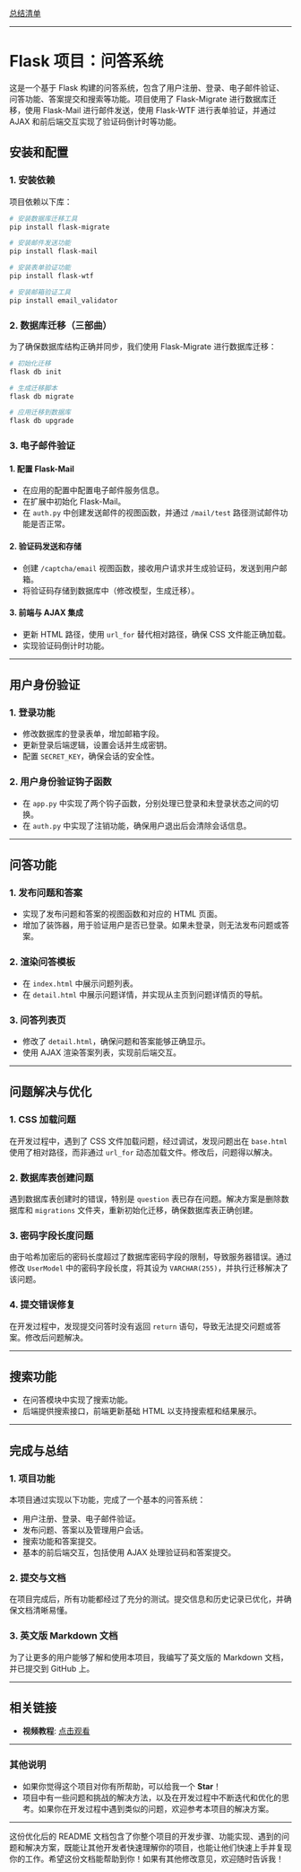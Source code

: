 [总结清单](https://github.com/uu0407ma-ai/Dev_Flask/blob/master/readme_zh.md)

---

# Flask 项目：问答系统

这是一个基于 Flask 构建的问答系统，包含了用户注册、登录、电子邮件验证、问答功能、答案提交和搜索等功能。项目使用了 Flask-Migrate 进行数据库迁移，使用 Flask-Mail 进行邮件发送，使用 Flask-WTF 进行表单验证，并通过 AJAX 和前后端交互实现了验证码倒计时等功能。

## 安装和配置

### 1. 安装依赖

项目依赖以下库：

```bash
# 安装数据库迁移工具
pip install flask-migrate

# 安装邮件发送功能
pip install flask-mail

# 安装表单验证功能
pip install flask-wtf

# 安装邮箱验证工具
pip install email_validator
```

### 2. 数据库迁移（三部曲）

为了确保数据库结构正确并同步，我们使用 Flask-Migrate 进行数据库迁移：

```bash
# 初始化迁移
flask db init

# 生成迁移脚本
flask db migrate

# 应用迁移到数据库
flask db upgrade
```

### 3. 电子邮件验证

#### 1. 配置 Flask-Mail

* 在应用的配置中配置电子邮件服务信息。
* 在扩展中初始化 Flask-Mail。
* 在 `auth.py` 中创建发送邮件的视图函数，并通过 `/mail/test` 路径测试邮件功能是否正常。

#### 2. 验证码发送和存储

* 创建 `/captcha/email` 视图函数，接收用户请求并生成验证码，发送到用户邮箱。
* 将验证码存储到数据库中（修改模型，生成迁移）。

#### 3. 前端与 AJAX 集成

* 更新 HTML 路径，使用 `url_for` 替代相对路径，确保 CSS 文件能正确加载。
* 实现验证码倒计时功能。

---

## 用户身份验证

### 1. 登录功能

* 修改数据库的登录表单，增加邮箱字段。
* 更新登录后端逻辑，设置会话并生成密钥。
* 配置 `SECRET_KEY`，确保会话的安全性。

### 2. 用户身份验证钩子函数

* 在 `app.py` 中实现了两个钩子函数，分别处理已登录和未登录状态之间的切换。
* 在 `auth.py` 中实现了注销功能，确保用户退出后会清除会话信息。

---

## 问答功能

### 1. 发布问题和答案

* 实现了发布问题和答案的视图函数和对应的 HTML 页面。
* 增加了装饰器，用于验证用户是否已登录。如果未登录，则无法发布问题或答案。

### 2. 渲染问答模板

* 在 `index.html` 中展示问题列表。
* 在 `detail.html` 中展示问题详情，并实现从主页到问题详情页的导航。

### 3. 问答列表页

* 修改了 `detail.html`，确保问题和答案能够正确显示。
* 使用 AJAX 渲染答案列表，实现前后端交互。

---

## 问题解决与优化

### 1. CSS 加载问题

在开发过程中，遇到了 CSS 文件加载问题，经过调试，发现问题出在 `base.html` 使用了相对路径，而非通过 `url_for` 动态加载文件。修改后，问题得以解决。

### 2. 数据库表创建问题

遇到数据库表创建时的错误，特别是 `question` 表已存在问题。解决方案是删除数据库和 `migrations` 文件夹，重新初始化迁移，确保数据库表正确创建。

### 3. 密码字段长度问题

由于哈希加密后的密码长度超过了数据库密码字段的限制，导致服务器错误。通过修改 `UserModel` 中的密码字段长度，将其设为 `VARCHAR(255)`，并执行迁移解决了该问题。

### 4. 提交错误修复

在开发过程中，发现提交问答时没有返回 `return` 语句，导致无法提交问题或答案。修改后问题解决。

---

## 搜索功能

* 在问答模块中实现了搜索功能。
* 后端提供搜索接口，前端更新基础 HTML 以支持搜索框和结果展示。

---

## 完成与总结

### 1. 项目功能

本项目通过实现以下功能，完成了一个基本的问答系统：

* 用户注册、登录、电子邮件验证。
* 发布问题、答案以及管理用户会话。
* 搜索功能和答案提交。
* 基本的前后端交互，包括使用 AJAX 处理验证码和答案提交。

### 2. 提交与文档

在项目完成后，所有功能都经过了充分的测试。提交信息和历史记录已优化，并确保文档清晰易懂。

### 3. 英文版 Markdown 文档

为了让更多的用户能够了解和使用本项目，我编写了英文版的 Markdown 文档，并已提交到 GitHub 上。

---

## 相关链接

* **视频教程**: [点击观看](https://www.bilibili.com/video/BV17r4y1y7jJ?p=41&vd_source=1a0df84062fc3afe05ddb5436ffce988)
---

### 其他说明

* 如果你觉得这个项目对你有所帮助，可以给我一个 **Star**！
* 项目中有一些问题和挑战的解决方法，以及在开发过程中不断迭代和优化的思考。如果你在开发过程中遇到类似的问题，欢迎参考本项目的解决方案。

---

这份优化后的 README 文档包含了你整个项目的开发步骤、功能实现、遇到的问题和解决方案，既能让其他开发者快速理解你的项目，也能让他们快速上手并复现你的工作。希望这份文档能帮助到你！如果有其他修改意见，欢迎随时告诉我！
